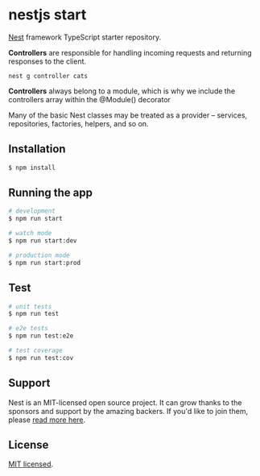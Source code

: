# nestjs start

[Nest](https://github.com/nestjs/nest) framework TypeScript starter repository.

**Controllers** are responsible for handling incoming requests and returning responses to the client.

`nest g controller cats`

**Controllers** always belong to a module, which is why we include the controllers array within the @Module() decorator

Many of the basic Nest classes may be treated as a provider – services, repositories, factories, helpers, and so on. 



## Installation

```bash
$ npm install
```

## Running the app

```bash
# development
$ npm run start

# watch mode
$ npm run start:dev

# production mode
$ npm run start:prod
```

## Test

```bash
# unit tests
$ npm run test

# e2e tests
$ npm run test:e2e

# test coverage
$ npm run test:cov
```

## Support

Nest is an MIT-licensed open source project. It can grow thanks to the sponsors and support by the amazing backers. If you'd like to join them, please [read more here](https://docs.nestjs.com/support).


## License

[MIT licensed](LICENSE).
